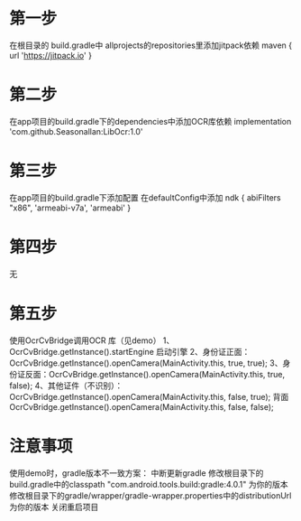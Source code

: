 # 第一步
在根目录的 build.gradle中 allprojects的repositories里添加jitpack依赖
maven { url 'https://jitpack.io' }
# 第二步
在app项目的build.gradle下的dependencies中添加OCR库依赖
    implementation 'com.github.Seasonallan:LibOcr:1.0'
# 第三步
在app项目的build.gradle下添加配置
在defaultConfig中添加
        ndk {
            abiFilters "x86", 'armeabi-v7a', 'armeabi'
        }

        
# 第四步
无
# 第五步
使用OcrCvBridge调用OCR 库（见demo）
1、OcrCvBridge.getInstance().startEngine 启动引擎
2、身份证正面：OcrCvBridge.getInstance().openCamera(MainActivity.this, true, true);
3、身份证反面：OcrCvBridge.getInstance().openCamera(MainActivity.this, true, false);
4、其他证件（不识别）：OcrCvBridge.getInstance().openCamera(MainActivity.this, false, true); 背面OcrCvBridge.getInstance().openCamera(MainActivity.this, false, false);


# 注意事项
使用demo时，gradle版本不一致方案：
中断更新gradle
修改根目录下的build.gradle中的classpath "com.android.tools.build:gradle:4.0.1" 为你的版本
修改根目录下的gradle/wrapper/gradle-wrapper.properties中的distributionUrl为你的版本
关闭重启项目

 